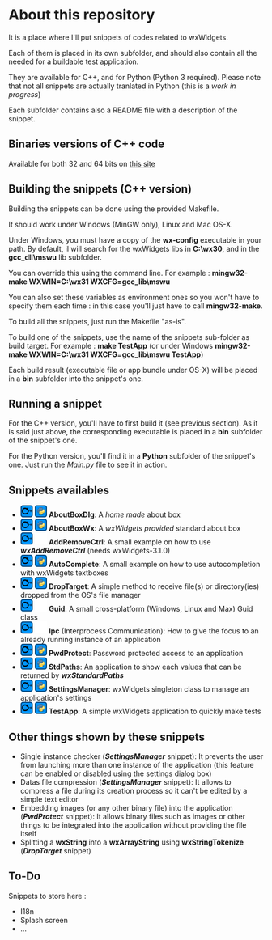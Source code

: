 # About this repository #

It is a place where I'll put snippets of codes related to wxWidgets.

Each of them is placed in its own subfolder, and should also contain all the needed for a buildable test application.

They are available for C++, and for Python (Python 3 required). Please note that not all snippets are actually tranlated in Python (this is a _work in progress_)

Each subfolder contains also a README file with a description of the snippet.

## Binaries versions of C++ code ##
Available for both 32 and 64 bits on [this site](https://wxstuff.xaviou.fr/index.html)

## Building the snippets (C++ version) ##

Building the snippets can be done using the provided Makefile.

It should work under Windows (MinGW only), Linux and Mac OS-X.

Under Windows, you must have a copy of the **wx-config** executable in your path. By default, il will search for the wxWidgets libs in **C:\wx30**, and in the **gcc_dll\mswu** lib subfolder.

You can override this using the command line. For example : **mingw32-make WXWIN=C:\wx31 WXCFG=gcc_lib\mswu**

You can also set these variables as environment ones so you won't have to specify them each time : in this case you'll just have to call **mingw32-make**.

To build all the snippets, just run the Makefile "as-is".

To build one of the snippets, use the name of the snippets sub-folder as build target. For example : **make TestApp** (or under Windows **mingw32-make WXWIN=C:\wx31 WXCFG=gcc_lib\mswu TestApp**)

Each build result (executable file or app bundle under OS-X) will be placed in a **bin** subfolder into the snippet's one.

## Running a snippet ##

For the C++ version, you'll have to first build it (see previous section). As it is said just above, the corresponding executable is placed in a **bin** subfolder of the snippet's one.

For the Python version, you'll find it in a **Python** subfolder of the snippet's one. Just run the _Main.py_ file to see it in action.

## Snippets availables ##

- ![Cpp](/common/cpp.png) ![Py](/common/python.png) **AboutBoxDlg**: A _home made_ about box
- ![Cpp](/common/cpp.png) ![Py](/common/python.png) **AboutBoxWx**: A _wxWidgets provided_ standard about box
- ![Cpp](/common/cpp.png) ![No](/common/empty.png) **AddRemoveCtrl**: A small example on how to use _**wxAddRemoveCtrl**_ (needs wxWidgets-3.1.0)
- ![Cpp](/common/cpp.png) ![Py](/common/python.png) **AutoComplete**: A small example on how to use autocompletion with wxWidgets textboxes
- ![Cpp](/common/cpp.png) ![Py](/common/python.png) **DropTarget**: A simple method to receive file(s) or directory(ies) dropped from the OS's file manager
- ![Cpp](/common/cpp.png) ![No](/common/empty.png) **Guid**: A small cross-platform (Windows, Linux and Max) Guid class
- ![Cpp](/common/cpp.png) ![No](/common/empty.png) **Ipc** (Interprocess Communication): How to give the focus to an already running instance of an application
- ![Cpp](/common/cpp.png) ![Py](/common/python.png) **PwdProtect**: Password protected access to an application
- ![Cpp](/common/cpp.png) ![Py](/common/python.png) **StdPaths**: An application to show each values that can be returned by _**wxStandardPaths**_
- ![Cpp](/common/cpp.png) ![Py](/common/python.png) **SettingsManager**: wxWidgets singleton class to manage an application's settings
- ![Cpp](/common/cpp.png) ![Py](/common/python.png) **TestApp**: A simple wxWidgets application to quickly make tests


## Other things shown by these snippets ##

- Single instance checker (_**SettingsManager**_ snippet): It prevents the user from launching more than one instance of the application (this feature can be enabled or disabled using the settings dialog box)
- Datas file compression (_**SettingsManager**_ snippet): It allows to compress a file during its creation process so it can't be edited by a simple text editor
- Embedding images (or any other binary file) into the application (_**PwdProtect**_ snippet): It allows binary files such as images or other things to be integrated into the application without providing the file itself
- Splitting a **wxString** into a **wxArrayString** using **wxStringTokenize** (_**DropTarget**_ snippet)

## To-Do ##

Snippets to store here :

- I18n
- Splash screen
- ...
